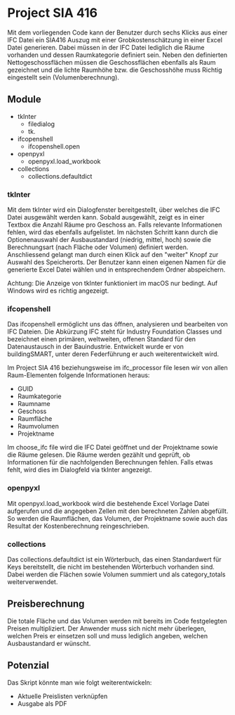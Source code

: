 # Project SIA 416

Mit dem vorliegenden Code kann der Benutzer durch sechs Klicks aus einer IFC Datei ein SIA416 Auszug mit einer Grobkostenschätzung in einer Excel Datei generieren. Dabei müssen in der IFC Datei lediglich die Räume vorhanden und dessen Raumkategorie definiert sein. Neben den definierten Nettogeschossflächen müssen die Geschossflächen ebenfalls als Raum gezeichnet und die lichte Raumhöhe bzw. die Geschosshöhe muss Richtig eingestellt sein (Volumenberechnung).

## Module

- tkInter
    - filedialog
    - tk.
- ifcopenshell
    - ifcopenshell.open
- openpyxl
    - openpyxl.load_workbook
- collections
    - collections.defaultdict

### tkInter

Mit dem tkInter wird ein Dialogfenster bereitgestellt, über welches die IFC Datei ausgewählt werden kann. Sobald ausgewählt, zeigt es in einer Textbox die Anzahl Räume pro Geschoss an. Falls relevante Informationen fehlen, wird das ebenfalls aufgelistet. Im nächsten Schritt kann durch die Optionenauswahl der Ausbaustandard (niedrig, mittel, hoch) sowie die Berechnungsart (nach Fläche oder Volumen) definiert werden. Anschliessend gelangt man durch einen Klick auf den "weiter" Knopf zur Auswahl des Speicherorts. Der Benutzer kann einen eigenen Namen für die generierte Excel Datei wählen und in entsprechendem Ordner abspeichern.

Achtung: Die Anzeige von tkInter funktioniert im macOS nur bedingt. Auf Windows wird es richtig angezeigt.

### ifcopenshell

Das ifcopenshell ermöglicht uns das öffnen, analysieren und bearbeiten von IFC Dateien. Die Abkürzung IFC steht für Industry Foundation Classes und bezeichnet einen primären, weltweiten, offenen Standard für den Datenaustausch in der Bauindustrie. Entwickelt wurde er von buildingSMART, unter deren Federführung er auch weiterentwickelt wird.

Im Project SIA 416 beziehungsweise im ifc_processor file lesen wir von allen Raum-Elementen folgende Informationen heraus: 
- GUID
- Raumkategorie
- Raumname
- Geschoss
- Raumfläche
- Raumvolumen
- Projektname

Im choose_ifc file wird die IFC Datei geöffnet und der Projektname sowie die Räume gelesen. Die Räume werden gezählt und geprüft, ob Informationen für die nachfolgenden Berechnungen fehlen. Falls etwas fehlt, wird dies im Dialogfeld via tkInter angezeigt.

### openpyxl

Mit openpyxl.load_workbook wird die bestehende Excel Vorlage Datei aufgerufen und die angegeben Zellen mit den berechneten Zahlen abgefüllt. So werden die Raumflächen, das Volumen, der Projektname sowie auch das Resultat der Kostenberechnung reingeschrieben.

### collections

Das collections.defaultdict ist ein Wörterbuch, das einen Standardwert für Keys bereitstellt, die nicht im bestehenden Wörterbuch vorhanden sind. Dabei werden die Flächen sowie Volumen summiert und als category_totals weiterverwendet. 

## Preisberechnung

Die totale Fläche und das Volumen werden mit bereits im Code festgelegten Preisen multipliziert. Der Anwender muss sich nicht mehr überlegen, welchen Preis er einsetzen soll und muss lediglich angeben, welchen Ausbaustandard er wünscht.

## Potenzial

Das Skript könnte man wie folgt weiterentwickeln:
- Aktuelle Preislisten verknüpfen
- Ausgabe als PDF

